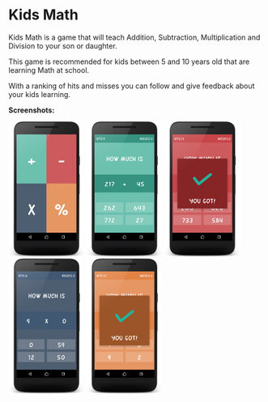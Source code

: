 # Kids Math

Kids Math is a game that will teach Addition, Subtraction, Multiplication and Division to your son or daughter.

This game is recommended for kids between 5 and 10 years old that are learning Math at school.

With a ranking of hits and misses you can follow and give feedback about your kids learning.


**Screenshots:**

<img src="readmeFiles/main.png" alt="" style="width: 150px;"/>
<img src="readmeFiles/sum.png" alt="" style="width: 150px;"/>
<img src="readmeFiles/subtraction.png" alt="" style="width: 150px;"/>
<img src="readmeFiles/multiplication.png" alt="" style="width: 150px;"/>
<img src="readmeFiles/division.png" alt="" style="width: 150px;"/>
